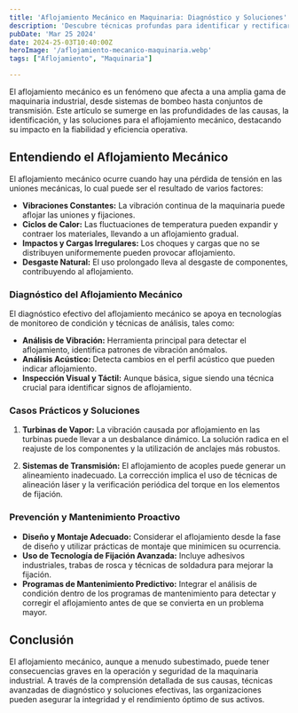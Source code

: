 ```yaml
---
title: 'Aflojamiento Mecánico en Maquinaria: Diagnóstico y Soluciones'
description: 'Descubre técnicas profundas para identificar y rectificar el aflojamiento mecánico, crucial para el mantenimiento preventivo y la eficiencia de la maquinaria industrial.'
pubDate: 'Mar 25 2024'
date: 2024-25-03T10:40:00Z
heroImage: '/aflojamiento-mecanico-maquinaria.webp'
tags: ["Aflojamiento", "Maquinaria"]

---
```


El aflojamiento mecánico es un fenómeno que afecta a una amplia gama de maquinaria industrial, desde sistemas de bombeo hasta conjuntos de transmisión. Este artículo se sumerge en las profundidades de las causas, la identificación, y las soluciones para el aflojamiento mecánico, destacando su impacto en la fiabilidad y eficiencia operativa.


## Entendiendo el Aflojamiento Mecánico

El aflojamiento mecánico ocurre cuando hay una pérdida de tensión en las uniones mecánicas, lo cual puede ser el resultado de varios factores:

- **Vibraciones Constantes:** La vibración continua de la maquinaria puede aflojar las uniones y fijaciones.
- **Ciclos de Calor:** Las fluctuaciones de temperatura pueden expandir y contraer los materiales, llevando a un aflojamiento gradual.
- **Impactos y Cargas Irregulares:** Los choques y cargas que no se distribuyen uniformemente pueden provocar aflojamiento.
- **Desgaste Natural:** El uso prolongado lleva al desgaste de componentes, contribuyendo al aflojamiento.

### Diagnóstico del Aflojamiento Mecánico

El diagnóstico efectivo del aflojamiento mecánico se apoya en tecnologías de monitoreo de condición y técnicas de análisis, tales como:

- **Análisis de Vibración:** Herramienta principal para detectar el aflojamiento, identifica patrones de vibración anómalos.
- **Análisis Acústico:** Detecta cambios en el perfil acústico que pueden indicar aflojamiento.
- **Inspección Visual y Táctil:** Aunque básica, sigue siendo una técnica crucial para identificar signos de aflojamiento.

### Casos Prácticos y Soluciones

1. **Turbinas de Vapor:** La vibración causada por aflojamiento en las turbinas puede llevar a un desbalance dinámico. La solución radica en el reajuste de los componentes y la utilización de anclajes más robustos.

2. **Sistemas de Transmisión:** El aflojamiento de acoples puede generar un alineamiento inadecuado. La corrección implica el uso de técnicas de alineación láser y la verificación periódica del torque en los elementos de fijación.

### Prevención y Mantenimiento Proactivo

- **Diseño y Montaje Adecuado:** Considerar el aflojamiento desde la fase de diseño y utilizar prácticas de montaje que minimicen su ocurrencia.
- **Uso de Tecnología de Fijación Avanzada:** Incluye adhesivos industriales, trabas de rosca y técnicas de soldadura para mejorar la fijación.
- **Programas de Mantenimiento Predictivo:** Integrar el análisis de condición dentro de los programas de mantenimiento para detectar y corregir el aflojamiento antes de que se convierta en un problema mayor.

## Conclusión

El aflojamiento mecánico, aunque a menudo subestimado, puede tener consecuencias graves en la operación y seguridad de la maquinaria industrial. A través de la comprensión detallada de sus causas, técnicas avanzadas de diagnóstico y soluciones efectivas, las organizaciones pueden asegurar la integridad y el rendimiento óptimo de sus activos.